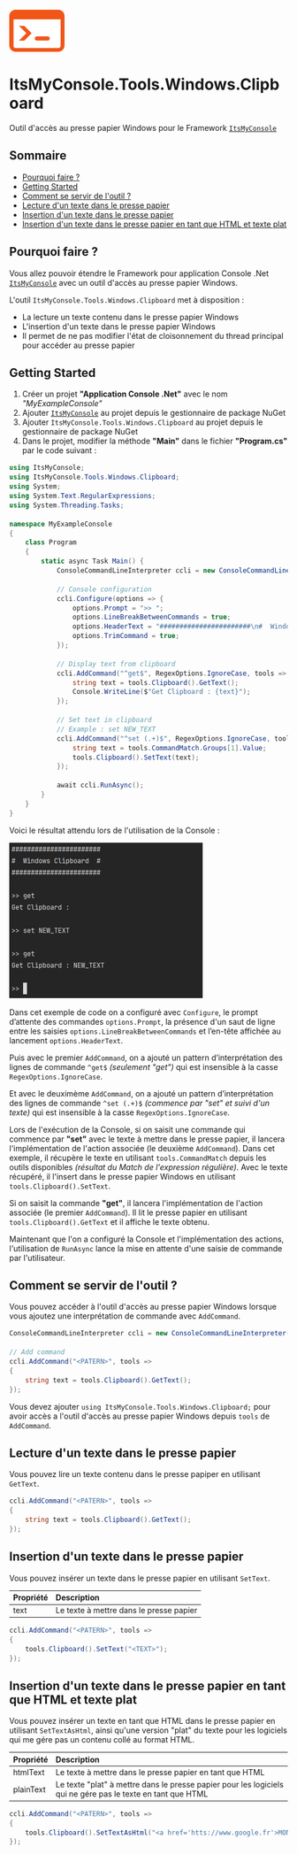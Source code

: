 ![Logo](docs/logo.png)

# ItsMyConsole.Tools.Windows.Clipboard
Outil d'accès au presse papier Windows pour le Framework [```ItsMyConsole```](https://github.com/dtarroz/ItsMyConsole)

## Sommaire

- [Pourquoi faire ?](#pourquoi-faire-)
- [Getting Started](#getting-started)
- [Comment se servir de l'outil ?](#comment-se-servir-de-loutil-)
- [Lecture d'un texte dans le presse papier](#lecture-dun-texte-dans-le-presse-papier)
- [Insertion d'un texte dans le presse papier](#insertion-dun-texte-dans-le-presse-papier)
- [Insertion d'un texte dans le presse papier en tant que HTML et texte plat](#insertion-dun-texte-dans-le-presse-papier-en-tant-que-html-et-texte-plat)

## Pourquoi faire ?

Vous allez pouvoir étendre le Framework pour application Console .Net [```ItsMyConsole```](https://github.com/dtarroz/ItsMyConsole) avec un outil d'accès au presse papier Windows.

L'outil ```ItsMyConsole.Tools.Windows.Clipboard``` met à disposition :
 - La lecture un texte contenu dans le presse papier Windows
 - L'insertion d'un texte dans le presse papier Windows
 - Il permet de ne pas modifier l'état de cloisonnement du thread principal pour accéder au presse papier

## Getting Started

1. Créer un projet **"Application Console .Net"** avec le nom *"MyExampleConsole"*
2. Ajouter [```ItsMyConsole```](https://github.com/dtarroz/ItsMyConsole) au projet depuis le gestionnaire de package NuGet
3. Ajouter ```ItsMyConsole.Tools.Windows.Clipboard``` au projet depuis le gestionnaire de package NuGet
4. Dans le projet, modifier la méthode **"Main"** dans le fichier **"Program.cs"** par le code suivant :
```cs
using ItsMyConsole;
using ItsMyConsole.Tools.Windows.Clipboard;
using System;
using System.Text.RegularExpressions;
using System.Threading.Tasks;

namespace MyExampleConsole
{
    class Program
    {
        static async Task Main() {
            ConsoleCommandLineInterpreter ccli = new ConsoleCommandLineInterpreter();

            // Console configuration
            ccli.Configure(options => {
                options.Prompt = ">> ";
                options.LineBreakBetweenCommands = true;
                options.HeaderText = "#######################\n#  Windows Clipboard  #\n#######################\n";
                options.TrimCommand = true;
            });

            // Display text from clipboard
            ccli.AddCommand("^get$", RegexOptions.IgnoreCase, tools => {
                string text = tools.Clipboard().GetText();
                Console.WriteLine($"Get Clipboard : {text}");
            });

            // Set text in clipboard
            // Example : set NEW_TEXT
            ccli.AddCommand("^set (.+)$", RegexOptions.IgnoreCase, tools => {
                string text = tools.CommandMatch.Groups[1].Value;
                tools.Clipboard().SetText(text);
            });

            await ccli.RunAsync();
        }
    }
}
```

Voici le résultat attendu lors de l'utilisation de la Console :

![MyExampleProject](docs/MyExampleProject.png)

Dans cet exemple de code on a configuré avec ```Configure```, le prompt d’attente des commandes ```options.Prompt```, la présence d'un saut de ligne entre les saisies ```options.LineBreakBetweenCommands``` et l’en-tête affichée au lancement ```options.HeaderText```. 

Puis avec le premier ```AddCommand```, on a ajouté un pattern d’interprétation des lignes de commande ```^get$``` *(seulement "get")* qui est insensible à la casse ```RegexOptions.IgnoreCase```.

Et avec le deuximème ```AddCommand```, on a ajouté un pattern d’interprétation des lignes de commande ```^set (.+)$``` *(commence par "set" et suivi d'un texte)* qui est insensible à la casse ```RegexOptions.IgnoreCase```.

Lors de l'exécution de la Console, si on saisit une commande qui commence par **"set"** avec le texte à mettre dans le presse papier, il lancera l'implémentation de l'action associée (le deuxième ```AddCommand```). Dans cet exemple, il récupère le texte en utilisant ```tools.CommandMatch``` depuis les outils disponibles *(résultat du Match de l'expression régulière)*. Avec le texte récupéré, il l'insert dans le presse papier Windows en utilisant ```tools.Clipboard().SetText```.

Si on saisit la commande **"get"**, il lancera l'implémentation de l'action associée (le premier ```AddCommand```). Il lit le presse papier en utilisant ```tools.Clipboard().GetText``` et il affiche le texte obtenu.

Maintenant que l'on a configuré la Console et l'implémentation des actions, l'utilisation de ```RunAsync``` lance la mise en attente d'une saisie de commande par l'utilisateur.

## Comment se servir de l'outil ?

Vous pouvez accéder à l'outil d'accès au presse papier Windows lorsque vous ajoutez une interprétation de commande avec ```AddCommand```.

```cs
ConsoleCommandLineInterpreter ccli = new ConsoleCommandLineInterpreter();

// Add command
ccli.AddCommand("<PATERN>", tools => 
{
    string text = tools.Clipboard().GetText();
});
```

Vous devez ajouter ```using ItsMyConsole.Tools.Windows.Clipboard;``` pour avoir accès a l'outil d'accès au presse papier Windows depuis ```tools``` de ```AddCommand```.

## Lecture d'un texte dans le presse papier

Vous pouvez lire un texte contenu dans le presse papiper en utilisant ```GetText```.

```cs
ccli.AddCommand("<PATERN>", tools => 
{
    string text = tools.Clipboard().GetText();
});
```

## Insertion d'un texte dans le presse papier

Vous pouvez insérer un texte dans le presse papier en utilisant ```SetText```.

| Propriété | Description |
| :-------- | :---------- |
| text | Le texte à mettre dans le presse papier |

```cs
ccli.AddCommand("<PATERN>", tools => 
{
    tools.Clipboard().SetText("<TEXT>");
});
```

## Insertion d'un texte dans le presse papier en tant que HTML et texte plat

Vous pouvez insérer un texte en tant que HTML dans le presse papier en utilisant ```SetTextAsHtml```, ainsi qu'une version "plat" du texte pour les logiciels qui me gére pas un contenu collé au format HTML.

| Propriété | Description |
| :-------- | :---------- |
| htmlText | Le texte à mettre dans le presse papier en tant que HTML |
| plainText | Le texte "plat" à mettre dans le presse papier pour les logiciels qui ne gére pas le texte en tant que HTML |

```cs
ccli.AddCommand("<PATERN>", tools => 
{
    tools.Clipboard().SetTextAsHtml("<a href='htts://www.google.fr'>MON TEXTE en HTML</a>", "MON TEXTE PLAT");
});
```
